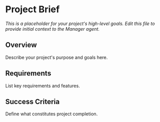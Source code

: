 # Project Brief

*This is a placeholder for your project's high-level goals. Edit this file to provide initial context to the Manager agent.*

## Overview
Describe your project's purpose and goals here.

## Requirements
List key requirements and features.

## Success Criteria
Define what constitutes project completion.